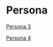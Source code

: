 # Persona
[Persona 3](https://github.com/verbes4/free-persona-smt/blob/main/persona/persona%203/persona%203.md)

[Persona 4](https://github.com/verbes4/free-persona-smt/blob/main/persona/persona%204/persona%204.md)
